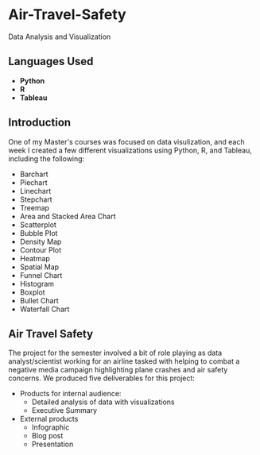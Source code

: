 # Air-Travel-Safety
Data Analysis and Visualization

  <h2>Languages Used</h2>
  
- <b>Python</b>
- <b>R</b> 
- <b>Tableau</b>

<h2>Introduction</h2>
<p> One of my Master's courses was focused on data visulization, and each week I created a few different visualizations using Python, R, and Tableau, including the following:

- Barchart
- Piechart
- Linechart
- Stepchart
- Treemap
- Area and Stacked Area Chart
- Scatterplot
- Bubble Plot
- Density Map
- Contour Plot
- Heatmap
- Spatial Map
- Funnel Chart
- Histogram
- Boxplot
- Bullet Chart
- Waterfall Chart
  
</p>

<h2>Air Travel Safety</h2>
The project for the semester involved a bit of role playing as data analyst/scientist working for an airline tasked with helping to combat a negative media campaign highlighting plane crashes and air safety concerns.  We produced five deliverables for this project:

- Products for internal audience:
  - Detailed analysis of data with visualizations
  - Executive Summary
- External products
  -  Infographic
  -  Blog post
  -  Presentation

